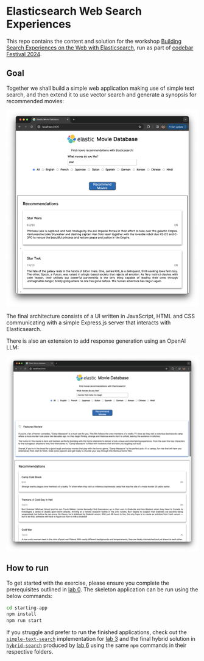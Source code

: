 # Elasticsearch Web Search Experiences

This repo contains the content and solution for the workshop [Building Search Experiences on the Web with Elasticsearch](https://codebar.io/events/building-search-experiences-on-the-web-with-elasticsearch), run as part of [codebar Festival 2024](https://festival.codebar.io/). 

## Goal

Together we shall build a simple web application making use of simple text search, and then extend it to use vector search and generate a synopsis for recommended movies:

![Final vector search web application](./lab-sheets/screenshots/3/lab-3-simple-recommendations-app.png)

The final architecture consists of a UI written in JavaScript, HTML and CSS communicating with a simple Express.js server that interacts with Elasticsearch. 

There is also an extension to add response generation using an OpenAI LLM:

![Final RAG application](./lab-sheets/screenshots/7/rag-web-app-screenshot.png)

## How to run

To get started with the exercise, please ensure you complete the prerequisites outlined in [lab 0](./lab-sheets/0-prerequisites). The skeleton application can be run using the below commands:

```bash
cd starting-app
npm install
npm run start
```

If you struggle and prefer to run the finished applications, check out the [`simple-text-search`](./solution-app/simple-text-search/) implementation for [lab 3](./lab-sheets/3-initial-web-app) and the final hybrid solution in [`hybrid-search`](./solution-app/hybrid-search/) produced by [lab 6](./lab-sheets/6-langchain-integration) using the same `npm` commands in their respective folders.